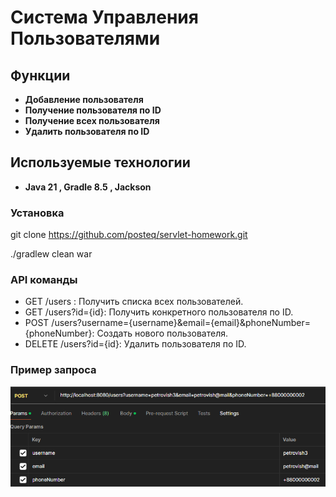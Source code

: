 # Система Управления Пользователями

## Функции
- **Добавление пользователя**
- **Получение пользователя по ID**
- **Получение всех пользователя**
- **Удалить пользователя по ID**

## Используемые технологии
- **Java 21 , Gradle 8.5 , Jackson**

### Установка
   git clone https://github.com/posteq/servlet-homework.git

   ./gradlew clean war

### API команды
- GET /users : Получить списка всех пользователей.
- GET /users?id={id}: Получить конкретного пользователя по ID.
- POST /users?username={username}&email={email}&phoneNumber={phoneNumber}: Создать нового пользователя.
- DELETE /users?id={id}: Удалить пользователя по ID.

### Пример запроса

![img.png](request.png)